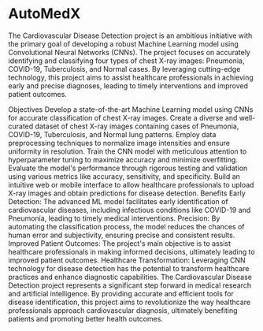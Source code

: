 # AutoMedX
The Cardiovascular Disease Detection project is an ambitious initiative with the primary goal of developing a robust Machine Learning model using Convolutional Neural Networks (CNNs). The project focuses on accurately identifying and classifying four types of chest X-ray images: Pneumonia, COVID-19, Tuberculosis, and Normal cases. By leveraging cutting-edge technology, this project aims to assist healthcare professionals in achieving early and precise diagnoses, leading to timely interventions and improved patient outcomes.

Objectives
Develop a state-of-the-art Machine Learning model using CNNs for accurate classification of chest X-ray images.
Create a diverse and well-curated dataset of chest X-ray images containing cases of Pneumonia, COVID-19, Tuberculosis, and Normal lung patterns.
Employ data preprocessing techniques to normalize image intensities and ensure uniformity in resolution.
Train the CNN model with meticulous attention to hyperparameter tuning to maximize accuracy and minimize overfitting.
Evaluate the model's performance through rigorous testing and validation using various metrics like accuracy, sensitivity, and specificity.
Build an intuitive web or mobile interface to allow healthcare professionals to upload X-ray images and obtain predictions for disease detection.
Benefits
Early Detection: The advanced ML model facilitates early identification of cardiovascular diseases, including infectious conditions like COVID-19 and Pneumonia, leading to timely medical interventions.
Precision: By automating the classification process, the model reduces the chances of human error and subjectivity, ensuring precise and consistent results.
Improved Patient Outcomes: The project's main objective is to assist healthcare professionals in making informed decisions, ultimately leading to improved patient outcomes.
Healthcare Transformation: Leveraging CNN technology for disease detection has the potential to transform healthcare practices and enhance diagnostic capabilities.
The Cardiovascular Disease Detection project represents a significant step forward in medical research and artificial intelligence. By providing accurate and efficient tools for disease identification, this project aims to revolutionize the way healthcare professionals approach cardiovascular diagnosis, ultimately benefiting patients and promoting better health outcomes.
